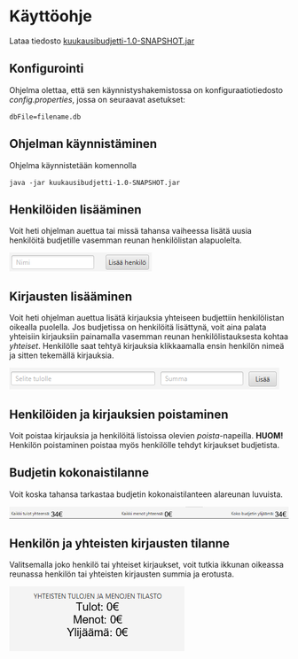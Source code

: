 # Käyttöohje

Lataa tiedosto [kuukausibudjetti-1.0-SNAPSHOT.jar](https://github.com/Jamb000h/ot-harjoitustyo/releases/download/viikko6/kuukausibudjetti-1.0-SNAPSHOT.jar)

## Konfigurointi

Ohjelma olettaa, että sen käynnistyshakemistossa on konfiguraatiotiedosto _config.properties_, jossa on seuraavat asetukset:

```
dbFile=filename.db
```

## Ohjelman käynnistäminen

Ohjelma käynnistetään komennolla 

```
java -jar kuukausibudjetti-1.0-SNAPSHOT.jar
```

## Henkilöiden lisääminen

Voit heti ohjelman auettua tai missä tahansa vaiheessa lisätä uusia henkilöitä budjetille vasemman reunan henkilölistan alapuolelta.

<img src="./lisaa-henkilo.png">

## Kirjausten lisääminen

Voit heti ohjelman auettua lisätä kirjauksia yhteiseen budjettiin henkilölistan oikealla puolella. Jos budjetissa on henkilöitä lisättynä, voit aina palata yhteisiin kirjauksiin painamalla vasemman reunan henkilölistauksesta kohtaa _yhteiset_. Henkilölle saat tehtyä kirjauksia klikkaamalla ensin henkilön nimeä ja sitten tekemällä kirjauksia.

<img src="./lisaa-tulo.png">

## Henkilöiden ja kirjauksien poistaminen

Voit poistaa kirjauksia ja henkilöitä listoissa olevien _poista_-napeilla. **HUOM!** Henkilön poistaminen poistaa myös henkilölle tehdyt kirjaukset budjetista.

## Budjetin kokonaistilanne

Voit koska tahansa tarkastaa budjetin kokonaistilanteen alareunan luvuista.

<img src="./kokotilanne.png">

## Henkilön ja yhteisten kirjausten tilanne

Valitsemalla joko henkilö tai yhteiset kirjaukset, voit tutkia ikkunan oikeassa reunassa henkilön tai yhteisten kirjausten summia ja erotusta.

<img src="./henkilotilanne.png">
